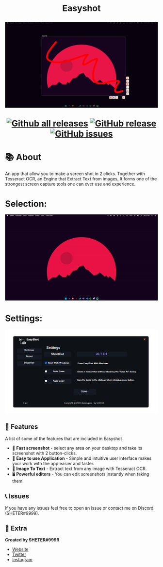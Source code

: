<h1 align="center">
    <br>
    <p>Easyshot</p>
<img src="./ScreenShot(15).png">
    
[![Github all releases](https://img.shields.io/github/downloads/SHETER0/EasyShot/Total.svg?style=for-the-badge)](https://GitHub.com/SHETER0/EasyShot/releases/) [![GitHub release](https://img.shields.io/github/release/SHETER0/EasyShot.svg?style=for-the-badge)](https://GitHub.com/SHETER0/EasyShot/releases/) [![GitHub issues](https://img.shields.io/github/issues/SHETER0/EasyShot.svg?style=for-the-badge)](https://GitHub.com/SHETER0/EasyShot/issues/) 


</h1>

# 📚 About
An app that allow you to make a screen shot in 2 clicks. Together with Tesseract OCR, an Engine that Extract Text from images, It forms one of the strongest screen capture tools one can ever use and experience.

# Selection:
<img src="./ezgif-1-c597d804f8.gif">

# Settings:
<img src="./ScreenShot(13).png">

## 🧰 Features
A list of some of the features that are included in Easyshot
* 🚀 **Fast screenshot** - select any area on your desktop and take its screenshot with 2 button-clicks.
* 🔆 **Easy to use Application** - Simple and intuitive user interface makes your work with the app easier and faster.
* 📄 **Image To Text** - Extract text from any image with Tesseract OCR.
* 🖥️ **Powerful editors** - You can edit screenshots instantly when taking them.


## 📞 Issues
If you have any issues feel free to open an issue or contact me on Discord (SHETER#9999).

## 🧲 Extra
__Created by SHETER#9999__
* [Website](https://sheterapps.com)
* [Twitter](https://twitter.com/SHETER9)
* [Instagram](https://www.instagram.com/sheter0/)
</br>
